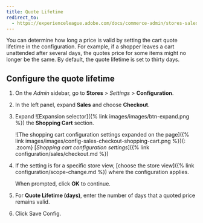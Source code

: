 ```yaml
---
title: Quote Lifetime
redirect_to:
  - https://experienceleague.adobe.com/docs/commerce-admin/stores-sales/point-of-purchase/cart/cart-configuration.html#quote-lifetime
---
```


You can determine how long a price is valid by setting the cart quote lifetime in the configuration. For example, if a shopper leaves a cart unattended after several days, the quotes price for some items might no longer be the same. By default, the quote lifetime is set to thirty days.

## Configure the quote lifetime

1. On the _Admin_ sidebar, go to **Stores** > _Settings_ > **Configuration**.

1. In the left panel, expand **Sales** and choose **Checkout**.

1. Expand ![Expansion selector]({% link images/images/btn-expand.png %}) the **Shopping Cart** section.

   ![The shopping cart configuration settings expanded on the page]({% link images/images/config-sales-checkout-shopping-cart.png %}){: .zoom}
   [_Shopping cart configuration settings_]({% link configuration/sales/checkout.md %})

1. If the setting is for a specific store view, [choose the store view]({% link configuration/scope-change.md %}) where the configuration applies.

   When prompted, click **OK** to continue.

1. For **Quote Lifetime (days)**, enter the number of days that a quoted price remains valid.

1. Click <span class="btn">Save Config</span>.
